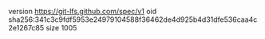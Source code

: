 version https://git-lfs.github.com/spec/v1
oid sha256:341c3c9fdf5953e24979104588f36462de4d925b4d31dfe536caa4c2e1267c85
size 1005

